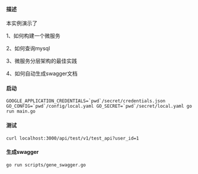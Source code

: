 
#### 描述

本实例演示了

1、如何构建一个微服务

2、如何查询mysql

3、微服务分层架构的最佳实践

4、如何自动生成swagger文档

#### 启动

```shell
GOOGLE_APPLICATION_CREDENTIALS=`pwd`/secret/credentials.json GO_CONFIG=`pwd`/config/local.yaml GO_SECRET=`pwd`/secret/local.yaml go run main.go
```

#### 测试

```shell
curl localhost:3000/api/test/v1/test_api?user_id=1
```

#### 生成swagger

```shell
go run scripts/gene_swagger.go
```
